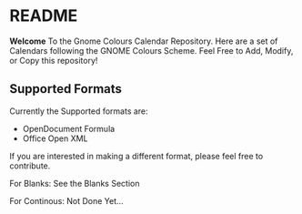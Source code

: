 # README

**Welcome** To the Gnome Colours Calendar Repository. Here are a set of Calendars following the GNOME Colours Scheme. Feel Free to Add, Modify, or Copy this repository!

## Supported Formats
Currently the Supported formats are:

  - OpenDocument Formula
  - Office Open XML
  
If you are interested in making a different format, please feel free to contribute.

For Blanks:
See the Blanks Section

For Continous:
Not Done Yet...
